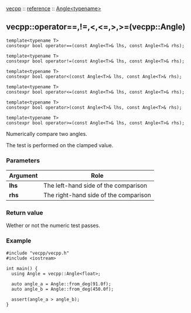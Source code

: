 [vecpp](../../) :: [reference](../) :: [Angle<typename\>](./)
## vecpp::operator==,!=,<,<=,>,>=(vecpp::Angle)

```
template<typename T>
constexpr bool operator==(const Angle<T>& lhs, const Angle<T>& rhs);

template<typename T>
constexpr bool operator!=(const Angle<T>& lhs, const Angle<T>& rhs);

template<typename T>
constexpr bool operator<(const Angle<T>& lhs, const Angle<T>& rhs);

template<typename T>
constexpr bool operator<=(const Angle<T>& lhs, const Angle<T>& rhs);

template<typename T>
constexpr bool operator>(const Angle<T>& lhs, const Angle<T>& rhs);

template<typename T>
constexpr bool operator>=(const Angle<T>& lhs, const Angle<T>& rhs);
```

Numerically compare two angles.

The test is performed on the clamped value.

### Parameters

Argument   | Role
-----------|---------------------------------
**lhs**    | The left-hand side of the comparison
**rhs**    | The right-hand side of the comparison

### Return value

Wether or not the numeric test passes.

### Example

```
#include "vecpp/vecpp.h"
#include <iostream>

int main() {
  using Angle = vecpp::Angle<float>;

  auto angle_a = Angle::from_deg(91.0f);
  auto angle_b = Angle::from_deg(450.0f);

  assert(angle_a > angle_b);
}
```